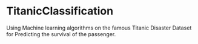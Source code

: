# TitanicClassification
Using Machine learning algorithms on the famous Titanic Disaster Dataset for Predicting the survival of the passenger.
